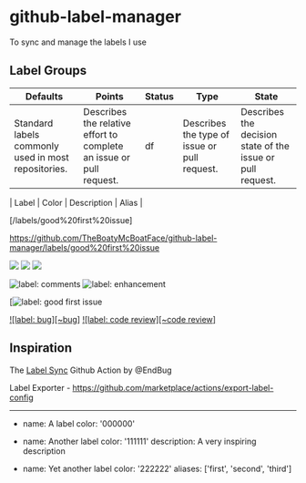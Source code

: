 # github-label-manager

To sync and manage the labels I use

## Label Groups

| **Defaults**                                        | Points                                                              | Status | Type                                         | State                                                      |
| --------------------------------------------------- | ------------------------------------------------------------------- | ------ | -------------------------------------------- | ---------------------------------------------------------- |
| Standard labels commonly used in most repositories. | Describes the relative effort to complete an issue or pull request. | df     | Describes the type of issue or pull request. | Describes the decision state of the issue or pull request. |

| Label | Color | Description | Alias |

[/labels/good%20first%20issue]

https://github.com/TheBoatyMcBoatFace/github-label-manager/labels/good%20first%20issue

![](https://img.shields.io/badge/-status:wip-5319e7.svg)
![][~comments]
![][~enhancement]

[~comments]: https://img.shields.io/badge/-comments-006b75.svg
[~enhancement]: https://img.shields.io/badge/-enhancement-84b6eb.svg

![label: comments][~comments]
![label: enhancement][~enhancement]

[~comments]: https://img.shields.io/badge/-comments-006b75.svg
[~enhancement]: https://img.shields.io/badge/-enhancement-84b6eb.svg

[![label: good first issue](./labels/good%20first%20issue)

[![label: bug][~bug]](https://github.com/isaacs/github/labels/bug)
[![label: code review][~code review]](https://github.com/isaacs/github/labels/code%20review)

## Inspiration

The [Label Sync](https://github.com/marketplace/actions/label-sync) Github Action by @EndBug

Label Exporter - https://github.com/marketplace/actions/export-label-config

---

- name: A label
  color: '000000'

- name: Another label
  color: '111111'
  description: A very inspiring description

- name: Yet another label
  color: '222222'
  aliases: ['first', 'second', 'third']
